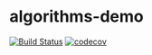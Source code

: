 # algorithms-demo
[![Build Status](https://travis-ci.org/tiarebalbi/algorithms-demo.svg?branch=master)](https://travis-ci.org/tiarebalbi/algorithms-demo)
[![codecov](https://codecov.io/gh/tiarebalbi/algorithms-demo/branch/master/graph/badge.svg)](https://codecov.io/gh/tiarebalbi/algorithms-demo)
